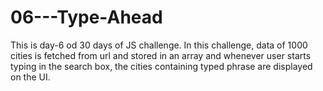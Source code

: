 # 06---Type-Ahead
This is day-6 od 30 days of JS challenge. In this challenge, data of 1000 cities is fetched from url and stored in an array and whenever user starts typing in the search box,
the cities containing typed phrase are displayed on the UI.

